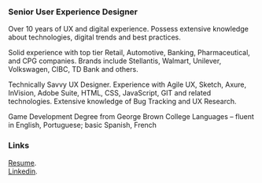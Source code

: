 ### Senior User Experience Designer

Over 10 years of UX and digital experience. Possess extensive knowledge about technologies, digital trends and best practices.

Solid experience with top tier Retail, Automotive, Banking, Pharmaceutical, and CPG companies. Brands include Stellantis, Walmart, Unilever, Volkswagen, CIBC, TD Bank and others.

Technically Savvy UX Designer. Experience with Agile UX, Sketch, Axure, InVision, Adobe Suite, HTML, CSS, JavaScript, GIT and related technologies. Extensive knowledge of Bug Tracking and UX Research.

Game Development Degree from George Brown College
Languages – fluent in English, Portuguese; basic Spanish, French 

### Links
[Resume](https://docs.google.com/document/d/1rwcoRHGj-qfcAoYFPHCtbo9xIoZj0uFu7LuqLr6QSUM/edit?usp=sharing).<br />
[Linkedin](https://www.linkedin.com/in/brunohenriqueperes/).
